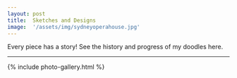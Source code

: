 ```yaml
---
layout: post
title:  Sketches and Designs
image:  '/assets/img/sydneyoperahouse.jpg'
---
```

Every piece has a story! See the history and progress of my doodles here.

---

{% include photo-gallery.html %}
